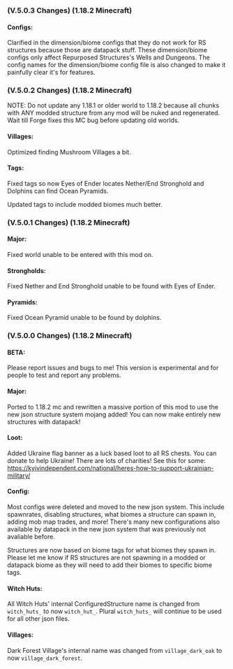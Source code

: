 ### **(V.5.0.3 Changes) (1.18.2 Minecraft)**

#### Configs:
Clarified in the dimension/biome configs that they do not work for RS structures because those are datapack stuff. 
 These dimension/biome configs only affect Repurposed Structures's Wells and Dungeons.
 The config names for the dimension/biome config file is also changed to make it painfully clear it's for features.


### **(V.5.0.2 Changes) (1.18.2 Minecraft)**

NOTE: Do not update any 1.18.1 or older world to 1.18.2 because all chunks with ANY modded structure from any mod will be nuked and  regenerated.
 Wait till Forge fixes this MC bug before updating old worlds.

#### Villages:
Optimized finding Mushroom Villages a bit.

#### Tags:
Fixed tags so now Eyes of Ender locates Nether/End Stronghold and Dolphins can find Ocean Pyramids.

Updated tags to include modded biomes much better.


### **(V.5.0.1 Changes) (1.18.2 Minecraft)**

#### Major:
Fixed world unable to be entered with this mod on.

#### Strongholds:
Fixed Nether and End Stronghold unable to be found with Eyes of Ender.

#### Pyramids:
Fixed Ocean Pyramid unable to be found by dolphins.

### **(V.5.0.0 Changes) (1.18.2 Minecraft)**

#### BETA:
Please report issues and bugs to me! This version is experimental and for people to test and report any problems.

#### Major:
Ported to 1.18.2 mc and rewritten a massive portion of this mod to use the new json structure system mojang added!
 You can now make entirely new structures with datapack!

#### Loot:
Added Ukraine flag banner as a luck based loot to all RS chests.
 You can donate to help Ukraine! There are lots of charities! See this for some: https://kyivindependent.com/national/heres-how-to-support-ukrainian-military/

#### Config:
Most configs were deleted and moved to the new json system. This include spawnrates, disabling structures,
 what biomes a structure can spawn in, adding mob map trades, and more! There's many new configurations also
 available by datapack in the new json system that was previously not avaliable before.

Structures are now based on biome tags for what biomes they spawn in. Please let me know if RS structures are not
 spawning in a modded or datapack biome as they will need to add their biomes to specific biome tags.

#### Witch Huts:
All Witch Huts' internal ConfiguredStructure name is changed from `witch_huts_` to now `witch_hut_`.
 Plural `witch_huts_` will continue to be used for all other json files.

#### Villages:
Dark Forest Village's internal name was changed from `village_dark_oak` to now `village_dark_forest`.